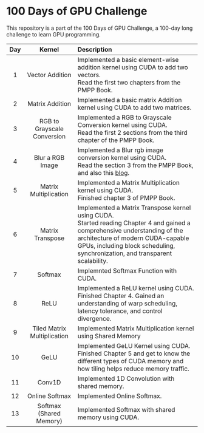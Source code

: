 # 100 Days of GPU Challenge
This repository is a part of the 100 Days of GPU Challenge, a 100-day long challenge to learn GPU programming.

| Day | Kernel | Description |
| :---: | :------: | :---------------------- |
| 1 | Vector Addition | Implemented a basic element-wise addition kernel using CUDA to add two vectors. <br /> Read the first two chapters from the PMPP Book. |
| 2 | Matrix Addition | Implemented a basic matrix Addition kernel using CUDA to add two matrices. |
| 3 | RGB to Grayscale Conversion | Implemented a RGB to Grayscale Conversion kernel using CUDA. <br /> Read the first 2 sections from the third chapter of the PMPP Book. |
| 4 | Blur a RGB Image | Implemented a Blur rgb image conversion kernel using CUDA. <br /> Read the section 3 from the PMPP Book, and also this [blog](https://michalpitr.substack.com/p/gpu-programming).|
| 5 | Matrix Multiplication | Implemented a Matrix Multiplication kernel using CUDA.<br />  Finished chapter 3 of PMPP Book. |
| 6 | Matrix Transpose | Implemented a Matrix Transpose kernel using CUDA. <br /> Started reading Chapter 4 and gained a comprehensive understanding of the architecture of modern CUDA-capable GPUs, including block scheduling, synchronization, and transparent scalability.|
| 7 | Softmax | Implemnted Softmax Function with CUDA. |
| 8 | ReLU | Implemented a ReLU kernel using CUDA. <br /> Finished Chapter 4. Gained an understanding of warp scheduling, latency tolerance, and control divergence. |
| 9 | Tiled Matrix Multiplication | Implemented Matrix Multiplication kernel using Shared Memory |
| 10 | GeLU | Implemented GeLU Kernel using CUDA. <br />Finished Chapter 5 and get to know the different types of CUDA memory and how tiling helps reduce memory traffic.|
| 11 | Conv1D | Implemented 1D Convolution with shared memory. |
| 12 | Online Softmax | Implemented Online Softmax. |
| 13 | Softmax (Shared Memory) | Implemented Softmax with shared memory using CUDA. |